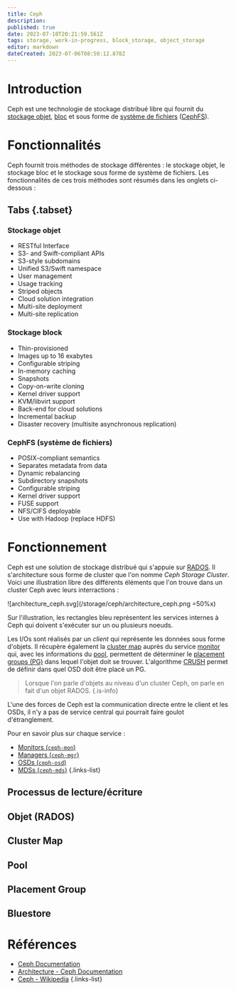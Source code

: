```yaml
---
title: Ceph
description: 
published: true
date: 2023-07-10T20:21:59.561Z
tags: storage, work-in-progress, block_storage, object_storage
editor: markdown
dateCreated: 2023-07-06T08:50:12.878Z
---
```


# Introduction
Ceph est une technologie de stockage distribué libre qui fournit du [stockage objet](/storage/object), [bloc](/storage/block) et sous forme de [système de fichiers](/filesystems) ([CephFS](/filesystem/cephfs)).

# Fonctionnalités
Ceph fournit trois méthodes de stockage différentes : le stockage objet, le stockage bloc et le stockage sous forme de système de fichiers. Les fonctionnalités de ces trois méthodes sont résumés dans les onglets ci-dessous :
## Tabs {.tabset}
### Stockage objet
- RESTful Interface
- S3- and Swift-compliant APIs
- S3-style subdomains
- Unified S3/Swift namespace
- User management
- Usage tracking
- Striped objects
- Cloud solution integration
- Multi-site deployment
- Multi-site replication

### Stockage block
- Thin-provisioned
- Images up to 16 exabytes
- Configurable striping
- In-memory caching
- Snapshots
- Copy-on-write cloning
- Kernel driver support
- KVM/libvirt support
- Back-end for cloud solutions
- Incremental backup
- Disaster recovery (multisite asynchronous replication)

### CephFS (système de fichiers)
- POSIX-compliant semantics
- Separates metadata from data
- Dynamic rebalancing
- Subdirectory snapshots
- Configurable striping
- Kernel driver support
- FUSE support
- NFS/CIFS deployable
- Use with Hadoop (replace HDFS)

# Fonctionnement
Ceph est une solution de stockage distribué qui s'appuie sur [RADOS](https://ceph.io/assets/pdfs/weil-rados-pdsw07.pdf). Il s'architecture sous forme de cluster que l'on nomme *Ceph Storage Cluster*. Voici une illustration libre des différents éléments que l'on trouve dans un cluster Ceph avec leurs interractions :

![architecture_ceph.svg](/storage/ceph/architecture_ceph.png =50%x)

Sur l'illustration, les rectangles bleu représentent les services internes à Ceph qui doivent s'exécuter sur un ou plusieurs noeuds. 

Les I/Os sont réalisés par un *client* qui représente les données sous forme d'objets. Il récupère également la [cluster map](/storage/ceph#cluster-map) auprès du service [monitor](/storage/ceph/monitor) qui, avec les informations du [pool](/storage/storage/ceph#pool), permettent de déterminer le [placement groups (PG)](/storage/ceph#placement-group) dans lequel l'objet doit se trouver. L'algorithme [CRUSH](https://ceph.io/assets/pdfs/weil-crush-sc06.pdf) permet de définir dans quel OSD doit être placé un PG.

> Lorsque l'on parle d'objets au niveau d'un cluster Ceph, on parle en fait d'un objet RADOS.
{.is-info}

L'une des forces de Ceph est la communication directe entre le client et les OSDs, il n'y a pas de service central qui pourrait faire goulot d'étranglement.

Pour en savoir plus sur chaque service :
- [Monitors (`ceph-mon`)](/storage/ceph/monitor)
- [Managers (`ceph-mgr`)](/storage/ceph/manager)
- [OSDs (`ceph-osd`)](/storage/ceph/osd)
- [MDSs (`ceph-mds`)](/storage/ceph/mds)
{.links-list}

## Processus de lecture/écriture
## Objet (RADOS)
## Cluster Map
## Pool
## Placement Group
## Bluestore

# Références
- [Ceph Documentation](https://docs.ceph.com/en/latest/)
- [Architecture - Ceph Documentation](https://docs.ceph.com/en/latest/architecture/)
- [Ceph - Wikipedia](https://en.wikipedia.org/wiki/Ceph_(software))
{.links-list}